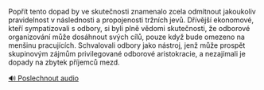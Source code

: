 
Popřít tento dopad by ve skutečnosti znamenalo zcela odmítnout jakoukoliv pravidelnost v následnosti a propojenosti tržních jevů. Dřívější ekonomové, kteří sympatizovali s odbory, si byli plně vědomi skutečnosti, že odborové organizování může dosáhnout svých cílů, pouze když bude omezeno na menšinu pracujících. Schvalovali odbory jako nástroj, jenž může prospět skupinovým zájmům privilegované odborové aristokracie, a nezajímali je dopady na zbytek příjemců mezd.

[🔊 Poslechnout audio](/data/7-paragraphs/audio/chapter_153/para_001-Popt-tento-dopad-by-ve-skutenosti-znamenalo-zce.mp3)
